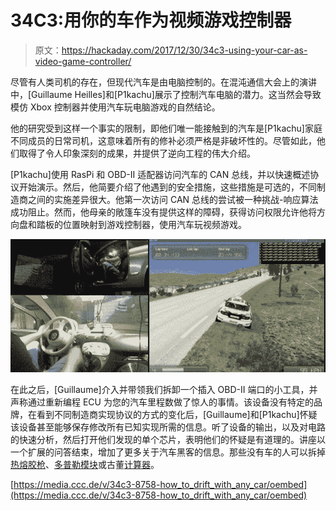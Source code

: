 # 34C3:用你的车作为视频游戏控制器

> 原文：<https://hackaday.com/2017/12/30/34c3-using-your-car-as-video-game-controller/>

尽管有人类司机的存在，但现代汽车是由电脑控制的。在混沌通信大会上的演讲中，[Guillaume Heilles]和[P1kachu]展示了控制汽车电脑的潜力。这当然会导致模仿 Xbox 控制器并使用汽车玩电脑游戏的自然结论。

他的研究受到这样一个事实的限制，即他们唯一能接触到的汽车是[P1kachu]家庭不同成员的日常司机，这意味着所有的修补必须严格是非破坏性的。尽管如此，他们取得了令人印象深刻的成果，并提供了逆向工程的伟大介绍。

[P1kachu]使用 RasPi 和 OBD-II 适配器访问汽车的 CAN 总线，并以快速概述协议开始演示。然后，他简要介绍了他遇到的安全措施，这些措施是可选的，不同制造商之间的实施差异很大。他第一次访问 CAN 总线的尝试被一种挑战-响应算法成功阻止。然而，他母亲的敞篷车没有提供这样的障碍，获得访问权限允许他将方向盘和踏板的位置映射到游戏控制器，使用汽车玩视频游戏。

![](img/f59c79602799889c82312229270b00b4.png)

在此之后，[Guillaume]介入并带领我们拆卸一个插入 OBD-II 端口的小工具，并声称通过重新编程 ECU 为您的汽车里程数做了惊人的事情。该设备没有特定的品牌，在看到不同制造商实现协议的方式的变化后，[Guillaume]和[P1kachu]怀疑该设备甚至能够保存修改所有已知实现所需的信息。听了设备的输出，以及对电路的快速分析，然后打开他们发现的单个芯片，表明他们的怀疑是有道理的。讲座以一个扩展的问答结束，增加了更多关于汽车黑客的信息。那些没有车的人可以拆掉[热熔胶枪](https://hackaday.com/2017/11/23/glue-gun-teardown-reveals-microcontroller-mystery/)、[多普勒模块](https://hackaday.com/2017/09/11/doppler-module-teardown-reveals-the-weird-world-of-microwave-electronics/)或古董[计算器](https://hackaday.com/2017/09/11/doppler-module-teardown-reveals-the-weird-world-of-microwave-electronics/)。

[https://media.ccc.de/v/34c3-8758-how_to_drift_with_any_car/oembed](https://media.ccc.de/v/34c3-8758-how_to_drift_with_any_car/oembed)